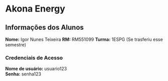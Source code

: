 # Akona Energy

## Informações dos Alunos

**Nome:** Igor Nunes Teixeira 
**RM:** RM551099
**Turma:** 1ESPG (Se trasferiu esse semestre)

### Credenciais de Acesso

**Nome de usuário:** usuario123  
**Senha:** senha123
